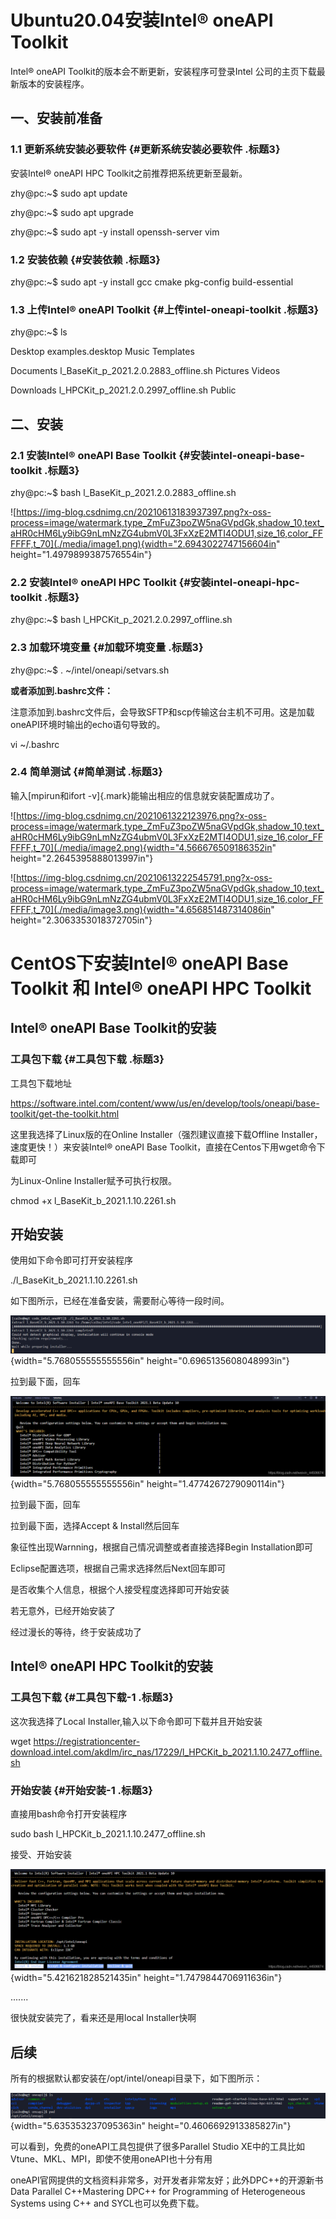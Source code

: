 # Ubuntu20.04安装Intel® oneAPI Toolkit

Intel® oneAPI Toolkit的版本会不断更新，安装程序可登录Intel
公司的主页下载最新版本的安装程序。

## 一、安装前准备

### 1.1 更新系统安装必要软件 {#更新系统安装必要软件 .标题3}

安装Intel® oneAPI HPC Toolkit之前推荐把系统更新至最新。

zhy@pc:\~\$ sudo apt update

zhy@pc:\~\$ sudo apt upgrade

zhy@pc:\~\$ sudo apt -y install openssh-server vim

### 1.2 安装依赖 {#安装依赖 .标题3}

zhy@pc:\~\$ sudo apt -y install gcc cmake pkg-config build-essential

### 1.3 上传Intel® oneAPI Toolkit {#上传intel-oneapi-toolkit .标题3}

zhy@pc:\~\$ ls

Desktop examples.desktop Music Templates

Documents l_BaseKit_p_2021.2.0.2883_offline.sh Pictures Videos

Downloads l_HPCKit_p_2021.2.0.2997_offline.sh Public

## 二、安装

### 2.1 安装Intel® oneAPI Base Toolkit {#安装intel-oneapi-base-toolkit .标题3}

zhy@pc:\~\$ bash l_BaseKit_p_2021.2.0.2883_offline.sh

![https://img-blog.csdnimg.cn/20210613183937397.png?x-oss-process=image/watermark,type_ZmFuZ3poZW5naGVpdGk,shadow_10,text_aHR0cHM6Ly9ibG9nLmNzZG4ubmV0L3FxXzE2MTI4ODU1,size_16,color_FFFFFF,t_70](./media/image1.png){width="2.6943022747156604in"
height="1.4979899387576554in"}

### 2.2 安装Intel® oneAPI HPC Toolkit {#安装intel-oneapi-hpc-toolkit .标题3}

zhy@pc:\~\$ bash l_HPCKit_p_2021.2.0.2997_offline.sh

### 2.3 加载环境变量 {#加载环境变量 .标题3}

zhy@pc:\~\$ . \~/intel/oneapi/setvars.sh

**或者添加到.bashrc文件：**

注意添加到.bashrc文件后，会导致SFTP和scp传输这台主机不可用。这是加载oneAPI环境时输出的echo语句导致的。

vi \~/.bashrc

### 2.4 简单测试 {#简单测试 .标题3}

输入[mpirun和ifort -v]{.mark}能输出相应的信息就安装配置成功了。

![https://img-blog.csdnimg.cn/2021061322123976.png?x-oss-process=image/watermark,type_ZmFuZ3poZW5naGVpdGk,shadow_10,text_aHR0cHM6Ly9ibG9nLmNzZG4ubmV0L3FxXzE2MTI4ODU1,size_16,color_FFFFFF,t_70](./media/image2.png){width="4.566676509186352in"
height="2.2645395888013997in"}

![https://img-blog.csdnimg.cn/20210613222545791.png?x-oss-process=image/watermark,type_ZmFuZ3poZW5naGVpdGk,shadow_10,text_aHR0cHM6Ly9ibG9nLmNzZG4ubmV0L3FxXzE2MTI4ODU1,size_16,color_FFFFFF,t_70](./media/image3.png){width="4.656851487314086in"
height="2.3063353018372705in"}

# CentOS下安装Intel® oneAPI Base Toolkit 和 Intel® oneAPI HPC Toolkit

## Intel® oneAPI Base Toolkit的安装

### 工具包下载 {#工具包下载 .标题3}

工具包下载地址

https://software.intel.com/content/www/us/en/develop/tools/oneapi/base-toolkit/get-the-toolkit.html

这里我选择了Linux版的在Online Installer（强烈建议直接下载Offline
Installer，速度更快！）来安装Intel® oneAPI Base
Toolkit，直接在Centos下用wget命令下载即可

为Linux-Online Installer赋予可执行权限。

chmod +x l_BaseKit_b_2021.1.10.2261.sh

## 开始安装

使用如下命令即可打开安装程序

./l_BaseKit_b_2021.1.10.2261.sh

如下图所示，已经在准备安装，需要耐心等待一段时间。

![在这里插入图片描述](./media/image4.png){width="5.768055555555556in"
height="0.6965135608048993in"}

拉到最下面，回车

![在这里插入图片描述](./media/image5.png){width="5.768055555555556in"
height="1.4774267279090114in"}

拉到最下面，回车

拉到最下面，选择Accept & Install然后回车

象征性出现Warnning，根据自己情况调整或者直接选择Begin Installation即可

Eclipse配置选项，根据自己需求选择然后Next回车即可

是否收集个人信息，根据个人接受程度选择即可开始安装

若无意外，已经开始安装了

经过漫长的等待，终于安装成功了

## Intel® oneAPI HPC Toolkit的安装

### 工具包下载 {#工具包下载-1 .标题3}

这次我选择了Local Installer,输入以下命令即可下载并且开始安装

wget
https://registrationcenter-download.intel.com/akdlm/irc_nas/17229/l_HPCKit_b_2021.1.10.2477_offline.sh

### 开始安装 {#开始安装-1 .标题3}

直接用bash命令打开安装程序

sudo bash l_HPCKit_b_2021.1.10.2477_offline.sh

接受、开始安装

![在这里插入图片描述](./media/image6.png){width="5.421621828521435in"
height="1.7479844706911636in"}

.......

很快就安装完了，看来还是用local Installer快啊

## 后续

所有的根据默认都安装在/opt/intel/oneapi目录下，如下图所示：

![在这里插入图片描述](./media/image7.png){width="5.635353237095363in"
height="0.4606692913385827in"}

可以看到，免费的oneAPI工具包提供了很多Parallel Studio
XE中的工具比如Vtune、MKL、MPI，即使不使用oneAPI也十分有用

oneAPI官网提供的文档资料非常多，对开发者非常友好；此外DPC++的开源新书Data
Parallel C++Mastering DPC++ for Programming of Heterogeneous Systems
using C++ and SYCL也可以免费下载。
